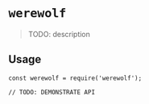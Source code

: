 # `werewolf`

> TODO: description

## Usage

```
const werewolf = require('werewolf');

// TODO: DEMONSTRATE API
```
